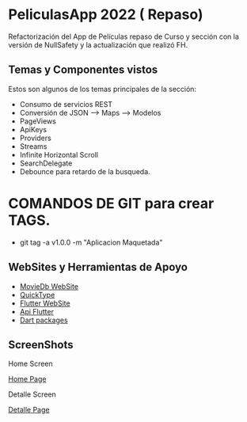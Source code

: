 # PeliculasApp 2022 ( Repaso)

Refactorización del App de Películas repaso de Curso y sección con la versión de NullSafety y la actualización que realizó FH.

## Temas y Componentes vistos

Estos son algunos de los temas principales de la sección:

- Consumo de servicios REST
- Conversión de JSON --> Maps --> Modelos
- PageViews
- ApiKeys
- Providers
- Streams
- Infinite Horizontal Scroll
- SearchDelegate
- Debounce para retardo de la busqueda.


# COMANDOS DE GIT para crear TAGS.
- git tag -a v1.0.0 -m "Aplicacion Maquetada"

## WebSites y Herramientas de Apoyo 
- [MovieDb WebSite](https://www.themoviedb.org/?language=es)
- [QuickType](https://quicktype.io/)
- [Flutter WebSite](https://flutter.dev/docs/get-started/codelab)
- [Api Flutter](https://api.flutter.dev/flutter/material/Scaffold-class.html)
- [Dart packages](https://pub.dev/)

## ScreenShots
Home Screen 

[Home Page](https://github.com/edwalpca/tsw_peliculas2022_app/blob/main/info_proyecto/HomePage.png)

Detalle Screen

[Detalle Page](https://github.com/edwalpca/tsw_peliculas2022_app/blob/main/info_proyecto/DetallePage.png)

